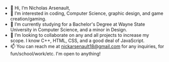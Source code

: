 - 👋 Hi, I’m Nicholas Arsenault,
- 👀 I’m interested in coding, Computer Science, graphic design, and game creation/gaming.
- 🌱 I’m currently studying for a Bachelor's Degree at Wayne State University in Computer Science, and a minor in Design. 
- 💞️ I’m looking to collaborate on any and all projects to increase my scope. I know C++, HTML, CSS, and a good deal of JavaScript.
- 📫 You can reach me at nickarsenault18@gmail.com for any inquiries, for fun/school/work/etc. I'm open to anything!

<!---
nickynault/nickynault is a ✨ special ✨ repository because its `README.md` (this file) appears on your GitHub profile.
You can click the Preview link to take a look at your changes.
--->
